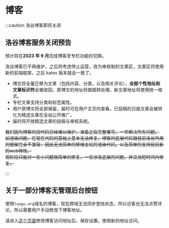 # 博客

:::caution 洛谷博客即将关闭

## 洛谷博客服务关闭预告

预计将在**2023 年 9 月**完成博客至专栏功能的切换。  

洛谷博客已不再维护，之后将考虑停止运营，改为审核制的文章区，文章区将使用新的前端框架，之后 katex 版本就会一致了。  

- 博文将全量迁移为文章（包括内容、分类，以及相关评论），**全部个性地址和文章标识符**会被收回，原博文的地址将做跳转处理，新文章地址将使用统一格式。  
- 专栏文章支持分类和标签属性。
- 用户原博文将全部保留，届时可在用户主页内查看。已投稿的日报文章会被转化为精选文章在全站公开推广。  
- 届时将开放精选文章的投稿与审核系统。

~~我们因为博客的旧代码已经难以维护，准备之后完整重写，一举解决所有问题。~~   
~~如渲染问题，在现在代码的基础上基本无法修复，博客的底层代码跟目前洛谷所用的框架完全不兼容，因此无法简单的移植主站的渲染代码。以及简单的支持目前新的web特性。~~  
~~现阶段只能对一些小问题做简单的修复，一些涉及底层的问题，并没法短时间内修复。~~

:::

## 关于一部分博客无管理后台按钮 

使用`luogu.org`域名的博客，现在跨域无法同步登陆状态，所以访客也无法点赞评论，所以需要用户手动修改下博客地址。

请进入[这个页面](https://www.luogu.com.cn/blogAdmin/blogConfig)修改博客访问地址后，保存设置。使用新的地址访问。
